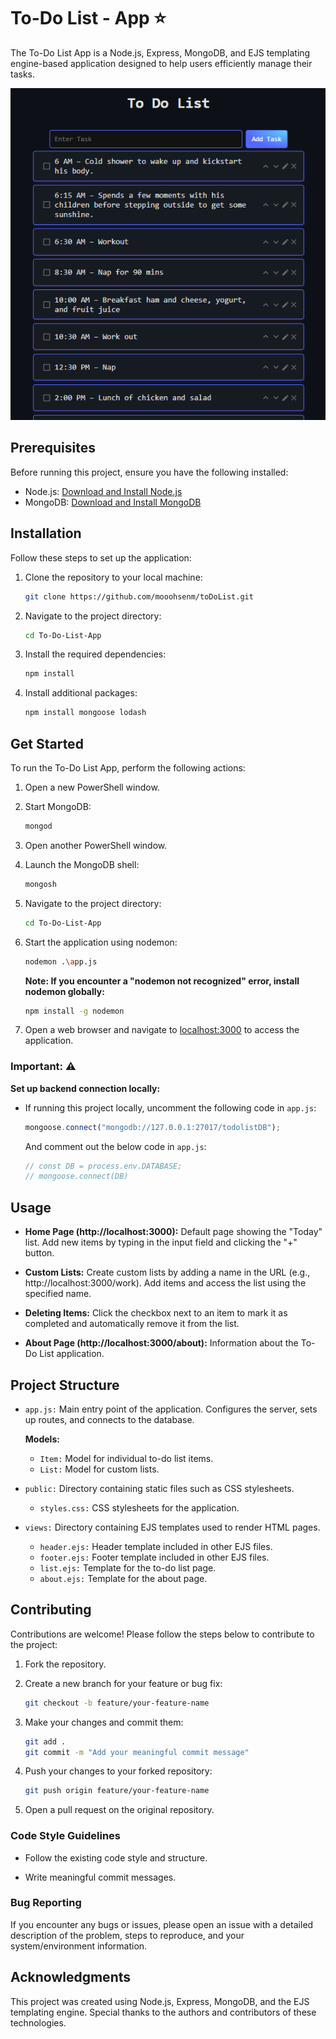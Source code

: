 # To-Do List - App ⭐

The To-Do List App is a Node.js, Express, MongoDB, and EJS templating engine-based application designed to help users efficiently manage their tasks.


![Todo App Preview](https://github.com/mooohsenm/toDoList/blob/main/previewToDoList.png)

## Prerequisites

Before running this project, ensure you have the following installed:

- Node.js: [Download and Install Node.js](https://nodejs.org/en/download)
- MongoDB: [Download and Install MongoDB](https://www.mongodb.com/try/download/community)

## Installation

Follow these steps to set up the application:

1. Clone the repository to your local machine:

   ```bash
   git clone https://github.com/mooohsenm/toDoList.git
   ```

2. Navigate to the project directory:

   ```bash
   cd To-Do-List-App
   ```

3. Install the required dependencies:

   ```bash
   npm install
   ```

4. Install additional packages:

   ```bash
   npm install mongoose lodash
   ```

## Get Started

To run the To-Do List App, perform the following actions:

1. Open a new PowerShell window.

2. Start MongoDB:

   ```bash
   mongod
   ```

3. Open another PowerShell window.

4. Launch the MongoDB shell:

   ```bash
   mongosh
   ```

5. Navigate to the project directory:

   ```bash
   cd To-Do-List-App
   ```

6. Start the application using nodemon:

   ```bash
   nodemon .\app.js
   ```

   **Note: If you encounter a "nodemon not recognized" error, install nodemon globally:**

   ```bash
   npm install -g nodemon
   ```

7. Open a web browser and navigate to [localhost:3000](http://localhost:3000) to access the application.

### Important: ⚠️

**Set up backend connection locally:**

- If running this project locally, uncomment the following code in `app.js`:

   ```js
   mongoose.connect("mongodb://127.0.0.1:27017/todolistDB");
   ```

   And comment out the below code in ```app.js```:

   ```js
   // const DB = process.env.DATABASE;
   // mongoose.connect(DB)
   ```

## Usage

- **Home Page (http://localhost:3000):** Default page showing the "Today" list. Add new items by typing in the input field and clicking the "+" button.

- **Custom Lists:** Create custom lists by adding a name in the URL (e.g., http://localhost:3000/work). Add items and access the list using the specified name.

- **Deleting Items:** Click the checkbox next to an item to mark it as completed and automatically remove it from the list.

- **About Page (http://localhost:3000/about):** Information about the To-Do List application.

## Project Structure

- `app.js:` Main entry point of the application. Configures the server, sets up routes, and connects to the database.

   **Models:**

   - `Item:` Model for individual to-do list items.
   - `List:` Model for custom lists.

- `public:` Directory containing static files such as CSS stylesheets.
   - `styles.css:` CSS stylesheets for the application.

- `views:` Directory containing EJS templates used to render HTML pages.

   - `header.ejs:` Header template included in other EJS files.
   - `footer.ejs:` Footer template included in other EJS files.
   - `list.ejs:` Template for the to-do list page.
   - `about.ejs:` Template for the about page.

## Contributing

Contributions are welcome! Please follow the steps below to contribute to the project:

1. Fork the repository.

2. Create a new branch for your feature or bug fix:

   ```bash
   git checkout -b feature/your-feature-name
   ```

3. Make your changes and commit them:

   ```bash
   git add .
   git commit -m "Add your meaningful commit message"
   ```

4. Push your changes to your forked repository:

   ```bash
   git push origin feature/your-feature-name
   ```

5. Open a pull request on the original repository.

### Code Style Guidelines

- Follow the existing code style and structure.

- Write meaningful commit messages.

### Bug Reporting

If you encounter any bugs or issues, please open an issue with a detailed description of the problem, steps to reproduce, and your system/environment information.

## Acknowledgments

This project was created using Node.js, Express, MongoDB, and the EJS templating engine. Special thanks to the authors and contributors of these technologies.



